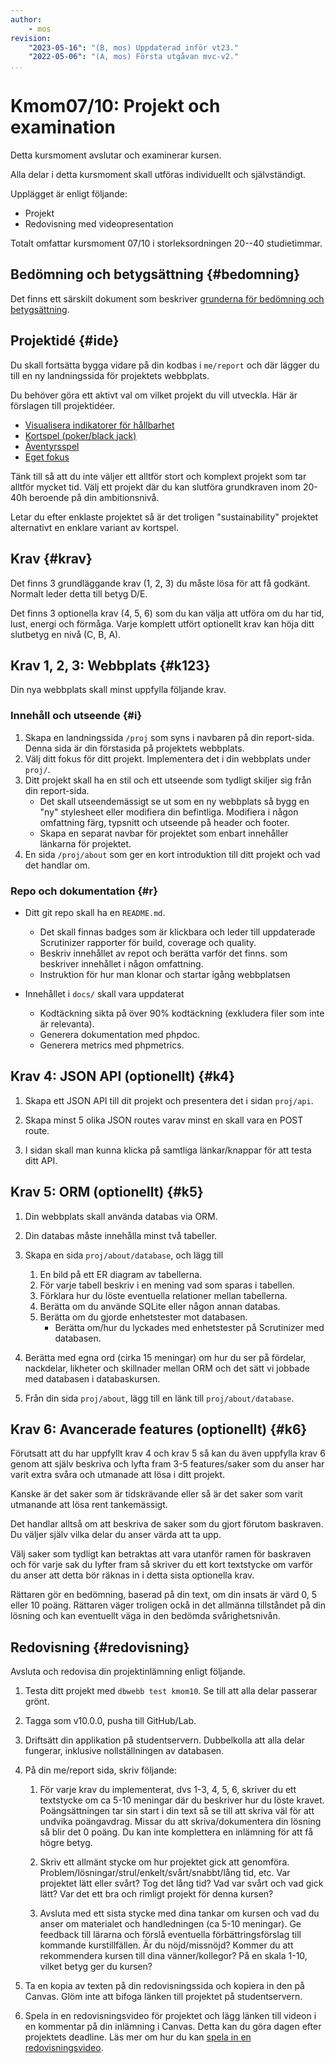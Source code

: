 ```yaml
---
author:
    - mos
revision:
    "2023-05-16": "(B, mos) Uppdaterad inför vt23."
    "2022-05-06": "(A, mos) Första utgåvan mvc-v2."
...
```

Kmom07/10: Projekt och examination
==================================

Detta kursmoment avslutar och examinerar kursen.

Alla delar i detta kursmoment skall utföras individuellt och självständigt.

Upplägget är enligt följande:

* Projekt
* Redovisning med videopresentation

Totalt omfattar kursmoment 07/10 i storleksordningen 20--40 studietimmar.

<!--more-->

<!--
* Borde lösas inuti kmom, ev som extrauppgift
    * Databas med återställning
    * Inloggning?
-->



<!--
Introduktion {#pres}
------------------------

Här är en video som "pratar" dig igenom projektets upplägg och delar av innehållet i detta dokumentet.

[YOUTUBE src="LiYCu1Pf3fM" width=700 caption="Kmom10 - Introduktion till projektet."]
-->



Bedömning och betygsättning {#bedomning}
--------------------------------------------------------------------

Det finns ett särskilt dokument som beskriver [grunderna för bedömning och betygsättning](kurser/faq/bedomning-och-betygsattning).



Projektidé {#ide}
--------------------------------------------------------------------

Du skall fortsätta bygga vidare på din kodbas i `me/report` och där lägger du till en ny landningssida för projektets webbplats.

Du behöver göra ett aktivt val om vilket projekt du vill utveckla. Här är förslagen till projektidéer.

* [Visualisera indikatorer för hållbarhet](./sustainability)
* [Kortspel (poker/black jack)](./poker)
* [Äventyrsspel](./adventure)
* [Eget fokus](./eget-fokus)

Tänk till så att du inte väljer ett alltför stort och komplext projekt som tar alltför mycket tid. Välj ett projekt där du kan slutföra grundkraven inom 20-40h beroende på din ambitionsnivå.

Letar du efter enklaste projektet så är det troligen "sustainability" projektet alternativt en enklare variant av kortspel.



Krav {#krav}
--------------------------------------------------------------------

Det finns 3 grundläggande krav (1, 2, 3) du måste lösa för att få godkänt. Normalt leder detta till betyg D/E.

Det finns 3 optionella krav (4, 5, 6) som du kan välja att utföra om du har tid, lust, energi och förmåga. Varje komplett utfört optionellt krav kan höja ditt slutbetyg en nivå (C, B, A).



Krav 1, 2, 3: Webbplats {#k123}
--------------------------------------------------------------------

Din nya webbplats skall minst uppfylla följande krav.



### Innehåll och utseende {#i}

1. Skapa en landningssida `/proj` som syns i navbaren på din report-sida. Denna sida är din förstasida på projektets webbplats.
1. Välj ditt fokus för ditt projekt. Implementera det i din webbplats under `proj/`.
1. Ditt projekt skall ha en stil och ett utseende som tydligt skiljer sig från din report-sida. 
    * Det skall utseendemässigt se ut som en ny webbplats så bygg en "ny" stylesheet eller modifiera din befintliga. Modifiera i någon omfattning färg, typsnitt och utseende på header och footer.
    * Skapa en separat navbar för projektet som enbart innehåller länkarna för projektet.
1. En sida `/proj/about` som ger en kort introduktion till ditt projekt och vad det handlar om.



### Repo och dokumentation {#r}

* Ditt git repo skall ha en `README.md`.
    * Det skall finnas badges som är klickbara och leder till uppdaterade Scrutinizer rapporter för build, coverage och quality.
    * Beskriv innehållet av repot och berätta varför det finns. som beskriver innehållet i någon omfattning.
    * Instruktion för hur man klonar och startar igång webbplatsen

* Innehållet i `docs/` skall vara uppdaterat
    * Kodtäckning sikta på över 90% kodtäckning (exkludera filer som inte är relevanta).
    * Generera dokumentation med phpdoc.
    * Generera metrics med phpmetrics.



Krav 4: JSON API (optionellt) {#k4}
--------------------------------------------------------------------

1. Skapa ett JSON API till dit projekt och presentera det i sidan `proj/api`. 

1. Skapa minst 5 olika JSON routes varav minst en skall vara en POST route.

1. I sidan skall man kunna klicka på samtliga länkar/knappar för att testa ditt API.



Krav 5: ORM (optionellt) {#k5}
--------------------------------------------------------------------

1. Din webbplats skall använda databas via ORM.

1. Din databas måste innehålla minst två tabeller.

1. Skapa en sida `proj/about/database`, och lägg till

    1. En bild på ett ER diagram av tabellerna.
    1. För varje tabell beskriv i en mening vad som sparas i tabellen.
    1. Förklara hur du löste eventuella relationer mellan tabellerna.
    1. Berätta om du använde SQLite eller någon annan databas.
    1. Berätta om du gjorde enhetstester mot databasen.
        * Berätta om/hur du lyckades med enhetstester på Scrutinizer med databasen.

1. Berätta med egna ord (cirka 15 meningar) om hur du ser på fördelar, nackdelar, likheter och skillnader mellan ORM och det sätt vi jobbade med databasen i databaskursen.

1. Från din sida `proj/about`, lägg till en länk till `proj/about/database`.



Krav 6: Avancerade features (optionellt) {#k6}
--------------------------------------------------------------------

Förutsatt att du har uppfyllt krav 4 och krav 5 så kan du även uppfylla krav 6 genom att själv beskriva och lyfta fram 3-5 features/saker som du anser har varit extra svåra och utmanade att lösa i ditt projekt.

Kanske är det saker som är tidskrävande eller så är det saker som varit utmanande att lösa rent tankemässigt.

Det handlar alltså om att beskriva de saker som du gjort förutom baskraven. Du väljer själv vilka delar du anser värda att ta upp.

Välj saker som tydligt kan betraktas att vara utanför ramen för baskraven och för varje sak du lyfter fram så skriver du ett kort textstycke om varför du anser att detta bör räknas in i detta sista optionella krav.

Rättaren gör en bedömning, baserad på din text, om din insats är värd 0, 5 eller 10 poäng. Rättaren väger troligen ockå in det allmänna tillståndet på din lösning och kan eventuellt väga in den bedömda svårighetsnivån.



Redovisning {#redovisning}
--------------------------------------------------------------------

Avsluta och redovisa din projektinlämning enligt följande.

1. Testa ditt projekt med `dbwebb test kmom10`. Se till att alla delar passerar grönt.

1. Tagga som v10.0.0, pusha till GitHub/Lab.

1. Driftsätt din applikation på studentservern. Dubbelkolla att alla delar fungerar, inklusive nollställningen av databasen.

1. På din me/report sida, skriv följande:

    1. För varje krav du implementerat, dvs 1-3, 4, 5, 6, skriver du ett textstycke om ca 5-10 meningar där du beskriver hur du löste kravet. Poängsättningen tar sin start i din text så se till att skriva väl för att undvika poängavdrag. Missar du att skriva/dokumentera din lösning så blir det 0 poäng. Du kan inte komplettera en inlämning för att få högre betyg.

    2. Skriv ett allmänt stycke om hur projektet gick att genomföra. Problem/lösningar/strul/enkelt/svårt/snabbt/lång tid, etc. Var projektet lätt eller svårt? Tog det lång tid? Vad var svårt och vad gick lätt? Var det ett bra och rimligt projekt för denna kursen?

    3. Avsluta med ett sista stycke med dina tankar om kursen och vad du anser om materialet och handledningen (ca 5-10 meningar). Ge feedback till lärarna och förslå eventuella förbättringsförslag till kommande kurstillfällen. Är du nöjd/missnöjd? Kommer du att rekommendera kursen till dina vänner/kollegor? På en skala 1-10, vilket betyg ger du kursen?

2. Ta en kopia av texten på din redovisningssida och kopiera in den på Canvas. Glöm inte att bifoga länken till projektet på studentservern.

3. Spela in en redovisningsvideo för projektet och lägg länken till videon i en kommentar på din inlämning i Canvas. Detta kan du göra dagen efter projektets deadline. Läs mer om hur du kan [spela in en redovisningsvideo](kurser/faq/slutpresentation).
